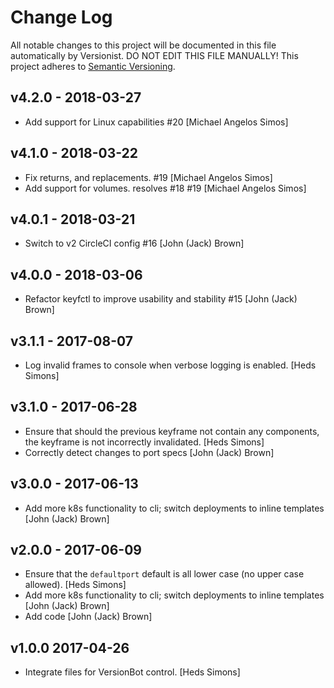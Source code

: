 # Change Log

All notable changes to this project will be documented in this file
automatically by Versionist. DO NOT EDIT THIS FILE MANUALLY!
This project adheres to [Semantic Versioning](http://semver.org/).

## v4.2.0 - 2018-03-27

* Add support for Linux capabilities #20 [Michael Angelos Simos]

## v4.1.0 - 2018-03-22

* Fix returns, and replacements. #19 [Michael Angelos Simos]
* Add support for volumes. resolves #18 #19 [Michael Angelos Simos]

## v4.0.1 - 2018-03-21

* Switch to v2 CircleCI config #16 [John (Jack) Brown]

## v4.0.0 - 2018-03-06

* Refactor keyfctl to improve usability and stability #15 [John (Jack) Brown]

## v3.1.1 - 2017-08-07

* Log invalid frames to console when verbose logging is enabled. [Heds Simons]

## v3.1.0 - 2017-06-28

* Ensure that should the previous keyframe not contain any components, the keyframe is not incorrectly invalidated. [Heds Simons]
* Correctly detect changes to port specs [John (Jack) Brown]

## v3.0.0 - 2017-06-13

* Add more k8s functionality to cli; switch deployments to inline templates [John (Jack) Brown]

## v2.0.0 - 2017-06-09

* Ensure that the `defaultport` default is all lower case (no upper case allowed). [Heds Simons]
* Add more k8s functionality to cli; switch deployments to inline templates [John (Jack) Brown]
* Add code [John (Jack) Brown]

## v1.0.0 2017-04-26

* Integrate files for VersionBot control. [Heds Simons]
